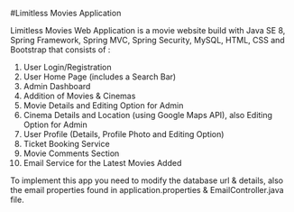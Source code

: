 #Limitless Movies Application

Limitless Movies Web Application is a movie website build with Java SE 8, Spring Framework, 
Spring MVC, Spring Security, MySQL, HTML, CSS and Bootstrap that consists of :
1. User Login/Registration
2. User Home Page (includes a Search Bar)
3. Admin Dashboard
4. Addition of Movies & Cinemas
5. Movie Details and Editing Option for Admin
6. Cinema Details and Location (using Google Maps API), also Editing Option for Admin
7. User Profile (Details, Profile Photo and Editing Option)
8. Ticket Booking Service
9. Movie Comments Section
10. Email Service for the Latest Movies Added

To implement this app you need to modify the database url & details, also the email properties 
found in application.properties & EmailController.java file.